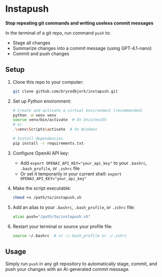 # Instapush

**Stop repeating git commands and writing useless commit messages**

In the terminal of a git repo, run command `push` to:

- Stage all changes
- Summarize changes into a commit message (using GPT-4.1-nano)
- Commit and push changes

## Setup

1. Clone this repo to your computer:
   ```bash
   git clone github.com/brycedbjork/instapush.git
   ```

2. Set up Python environment:
   ```bash
   # Create and activate a virtual environment (recommended)
   python -m venv venv
   source venv/bin/activate  # On Unix/macOS
   # or
   .\venv\Scripts\activate  # On Windows

   # Install dependencies
   pip install -r requirements.txt
   ```

3. Configure OpenAI API key:
   - Add `export OPENAI_API_KEY="your_api_key"` to your `.bashrc`, `.bash_profile`, or `.zshrc` file
   - Or set it temporarily in your current shell: `export OPENAI_API_KEY="your_api_key"`

4. Make the script executable:
   ```bash
   chmod +x /path/to/instapush.sh
   ```

5. Add an alias to your `.bashrc`, `.bash_profile`, or `.zshrc` file:
   ```bash
   alias push="/path/to/instapush.sh"
   ```

6. Restart your terminal or source your profile file:
   ```bash
   source ~/.bashrc  # or ~/.bash_profile or ~/.zshrc
   ```

## Usage

Simply run `push` in any git repository to automatically stage, commit, and push your changes with an AI-generated commit message.
